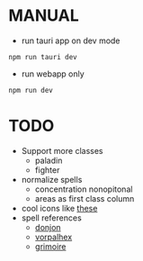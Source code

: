 # MANUAL

- run tauri app on dev mode

```
npm run tauri dev
```

- run webapp only

```
npm run dev
```

# TODO

- Support more classes
  - paladin
  - fighter
- normalize spells
  - concentration nonopitonal
  - areas as first class column
- cool icons like [these](https://donjon.bin.sh/5e/quickref/)
- spell references
  - [donjon](https://donjon.bin.sh/5e/spells/)
  - [vorpalhex](https://github.com/vorpalhex/srd_spells)
  - [grimoire](https://raw.githubusercontent.com/avshyz/grimoire/main/src/data.ts?token=GHSAT0AAAAAACCMZTMJSYHEFD2U2FCMAZFMZDZ2QWA)
